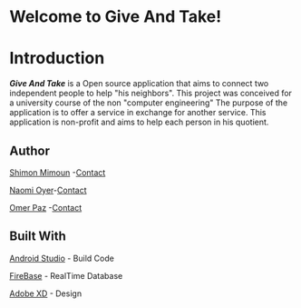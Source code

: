 # Welcome to Give And Take!

# Introduction

***Give And Take*** is a Open source application that aims to connect two independent people to help "his neighbors".
This project was conceived for a university course of the non "computer engineering"
The purpose of the application is to offer a service in exchange for another service.
This application is non-profit and aims to help each person in his quotient.

## Author
[Shimon Mimoun](https://github.com/ShimonMimoun) -[Contact](mailto:shimon1705@gmail.com)

[Naomi Oyer](https://github.com/NaomiO)-[Contact](naomioyer95@gmail.com)

[Omer Paz](https://github.com/omerpaz1) -[Contact](omerpaz93@gmail.com)

##  Built With
[Android Studio](https://developer.android.com/studio/?gclid=CjwKCAiA8qLvBRAbEiwAE_ZzPastymvPMHVYr11FGfbx5wJFjzZ-34ZvL5jDXY-WROwxh6CK4aHlVhoCG1sQAvD_BwE) - Build Code

[FireBase](https://firebase.google.com/) - RealTime Database 

[Adobe XD](https://www.adobe.com/fr/products/xd.html) - Design




